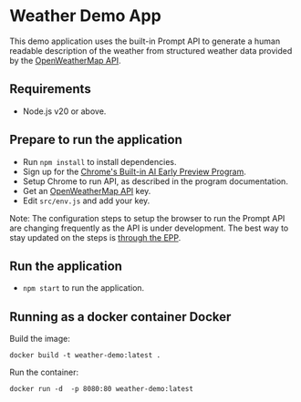 # Weather Demo App

This demo application uses the built-in Prompt API to generate a human readable description of the weather from structured weather data provided by the [OpenWeatherMap API][1].

## Requirements
 - Node.js v20 or above.

## Prepare to run the application
 - Run `npm install` to install dependencies.
 - Sign up for the [Chrome's Built-in AI Early Preview Program][2].
 - Setup Chrome to run API, as described in the program documentation.   
 - Get an [OpenWeatherMap API][1] key.
 - Edit `src/env.js` and add your key.

Note: The configuration steps to setup the browser to run the Prompt API are changing frequently as the API is under development. The best way to stay updated on the steps is [through the EPP][2].

## Run the application
 - `npm start` to run the application.

## Running as a docker container Docker

Build the image:
```
docker build -t weather-demo:latest .
```

Run the container:
```
docker run -d  -p 8080:80 weather-demo:latest
```

[1]: https://openweathermap.org/api
[2]: https://docs.google.com/forms/d/e/1FAIpQLSfZXeiwj9KO9jMctffHPym88ln12xNWCrVkMY_u06WfSTulQg/viewform
